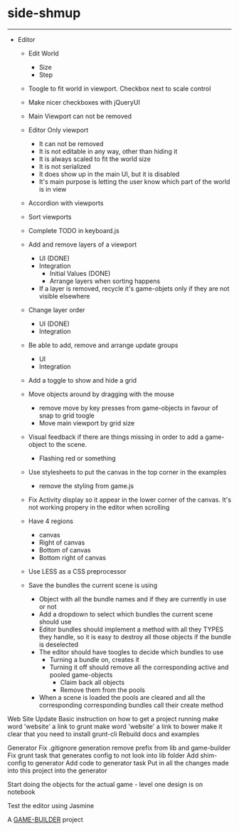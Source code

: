 # side-shmup
-------------------

- Editor
	- Edit World
		- Size
		- Step
	- Toogle to fit world in viewport. Checkbox next to scale control
	- Make nicer checkboxes with jQueryUI
	- Main Viewport can not be removed
	- Editor Only viewport
		- It can not be removed
		- It is not editable in any way, other than hiding it
		- It is always scaled to fit the world size
		- It is not serialized
		- It does show up in the main UI, but it is disabled
		- It's main purpose is letting the user know which part of the world is in view
	- Accordion with viewports
	- Sort viewports

	- Complete TODO in keyboard.js

	- Add and remove layers of a viewport
		- UI (DONE)
		- Integration
			- Initial Values (DONE)
			- Arrange layers when sorting happens
		- If a layer is removed, recycle it's game-objets only if they are not visible elsewhere
	- Change layer order
		- UI (DONE)
		- Integration

	- Be able to add, remove and arrange update groups
		- UI
 		- Integration

	- Add a toggle to show and hide a grid
	- Move objects around by dragging with the mouse
		- remove move by key presses from game-objects in favour of snap to grid toogle
		- Move main viewport by grid size

	- Visual feedback if there are things missing in order to add a game-object to the scene.
		- Flashing red or something

	- Use stylesheets to put the canvas in the top corner in the examples
		- remove the styling from game.js
	- Fix Activity display so it appear in the lower corner of the canvas. It's not working propery in the editor when scrolling
	- Have 4 regions
		- canvas
		- Right of canvas
		- Bottom of canvas 
		- Bottom right of canvas

	- Use LESS as a CSS preprocessor

	- Save the bundles the current scene is using
		- Object with all the bundle names and if they are currently in use or not
		- Add a dropdown to select which bundles the current scene should use
		- Editor bundles should implement a method with all they TYPES they handle, so it is easy to destroy all those objects if the bundle is
		  deselected
		- The editor should have toogles to decide which bundles to use
			- Turning a bundle on, creates it
			- Turning it off should remove all the corresponding active and pooled game-objects
				- Claim back all objects
				- Remove them from the pools
		- When a scene is loaded the pools are cleared and all the corresponding corresponding bundles call their create method
	
Web Site
  Update Basic instruction on how to get a project running
    make word 'website' a link to grunt
    make word 'website' a link to bower
    make it clear that you need to install grunt-cli
  Rebuild docs and examples

Generator
  Fix .gitignore generation
    remove prefix from lib and game-builder
   Fix grunt task that generates config to not look into lib folder
   Add shim-config to generator
   Add code to generator task
   Put in all the changes made into this project into the generator

Start doing the objects for the actual game
	- level one design is on notebook

Test the editor using Jasmine

A [GAME-BUILDER][game-builder] project

[game-builder]: http://diegomarquez.github.io/game-builder
